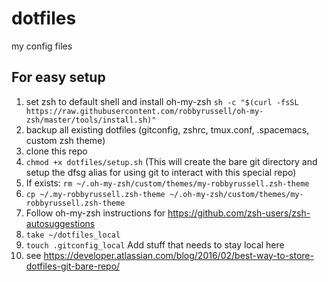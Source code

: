 # dotfiles
my config files

## For easy setup

1. set zsh to default shell and install oh-my-zsh `sh -c "$(curl -fsSL https://raw.githubusercontent.com/robbyrussell/oh-my-zsh/master/tools/install.sh)"
`
1. backup all existing dotfiles (gitconfig, zshrc, tmux.conf, .spacemacs, custom zsh theme)
1. clone this repo
1. `chmod +x dotfiles/setup.sh` (This will create the bare git directory and setup the dfsg alias for using git to interact with this special repo)
1. If exists: `rm ~/.oh-my-zsh/custom/themes/my-robbyrussell.zsh-theme`
1. `cp ~/.my-robbyrussell.zsh-theme ~/.oh-my-zsh/custom/themes/my-robbyrussell.zsh-theme`
1. Follow oh-my-zsh instructions for https://github.com/zsh-users/zsh-autosuggestions
1. `take ~/dotfiles_local`
1. `touch .gitconfig_local` Add stuff that needs to stay local here
1. see https://developer.atlassian.com/blog/2016/02/best-way-to-store-dotfiles-git-bare-repo/
